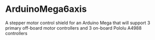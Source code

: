 # ArduinoMega6axis
A stepper motor control shield for an Arduino Mega that will support 3 primary off-board motor controllers and 3 on-board Pololu A4988 controllers
